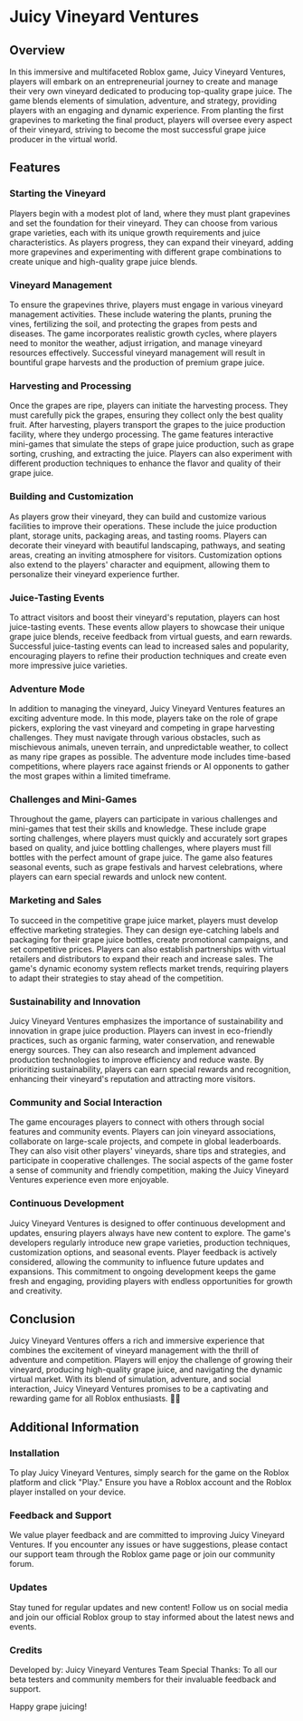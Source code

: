 # Juicy Vineyard Ventures

## Overview
In this immersive and multifaceted Roblox game, Juicy Vineyard Ventures, players will embark on an entrepreneurial journey to create and manage their very own vineyard dedicated to producing top-quality grape juice. The game blends elements of simulation, adventure, and strategy, providing players with an engaging and dynamic experience. From planting the first grapevines to marketing the final product, players will oversee every aspect of their vineyard, striving to become the most successful grape juice producer in the virtual world.

## Features

### Starting the Vineyard
Players begin with a modest plot of land, where they must plant grapevines and set the foundation for their vineyard. They can choose from various grape varieties, each with its unique growth requirements and juice characteristics. As players progress, they can expand their vineyard, adding more grapevines and experimenting with different grape combinations to create unique and high-quality grape juice blends.

### Vineyard Management
To ensure the grapevines thrive, players must engage in various vineyard management activities. These include watering the plants, pruning the vines, fertilizing the soil, and protecting the grapes from pests and diseases. The game incorporates realistic growth cycles, where players need to monitor the weather, adjust irrigation, and manage vineyard resources effectively. Successful vineyard management will result in bountiful grape harvests and the production of premium grape juice.

### Harvesting and Processing
Once the grapes are ripe, players can initiate the harvesting process. They must carefully pick the grapes, ensuring they collect only the best quality fruit. After harvesting, players transport the grapes to the juice production facility, where they undergo processing. The game features interactive mini-games that simulate the steps of grape juice production, such as grape sorting, crushing, and extracting the juice. Players can also experiment with different production techniques to enhance the flavor and quality of their grape juice.

### Building and Customization
As players grow their vineyard, they can build and customize various facilities to improve their operations. These include the juice production plant, storage units, packaging areas, and tasting rooms. Players can decorate their vineyard with beautiful landscaping, pathways, and seating areas, creating an inviting atmosphere for visitors. Customization options also extend to the players' character and equipment, allowing them to personalize their vineyard experience further.

### Juice-Tasting Events
To attract visitors and boost their vineyard's reputation, players can host juice-tasting events. These events allow players to showcase their unique grape juice blends, receive feedback from virtual guests, and earn rewards. Successful juice-tasting events can lead to increased sales and popularity, encouraging players to refine their production techniques and create even more impressive juice varieties.

### Adventure Mode
In addition to managing the vineyard, Juicy Vineyard Ventures features an exciting adventure mode. In this mode, players take on the role of grape pickers, exploring the vast vineyard and competing in grape harvesting challenges. They must navigate through various obstacles, such as mischievous animals, uneven terrain, and unpredictable weather, to collect as many ripe grapes as possible. The adventure mode includes time-based competitions, where players race against friends or AI opponents to gather the most grapes within a limited timeframe.

### Challenges and Mini-Games
Throughout the game, players can participate in various challenges and mini-games that test their skills and knowledge. These include grape sorting challenges, where players must quickly and accurately sort grapes based on quality, and juice bottling challenges, where players must fill bottles with the perfect amount of grape juice. The game also features seasonal events, such as grape festivals and harvest celebrations, where players can earn special rewards and unlock new content.

### Marketing and Sales
To succeed in the competitive grape juice market, players must develop effective marketing strategies. They can design eye-catching labels and packaging for their grape juice bottles, create promotional campaigns, and set competitive prices. Players can also establish partnerships with virtual retailers and distributors to expand their reach and increase sales. The game's dynamic economy system reflects market trends, requiring players to adapt their strategies to stay ahead of the competition.

### Sustainability and Innovation
Juicy Vineyard Ventures emphasizes the importance of sustainability and innovation in grape juice production. Players can invest in eco-friendly practices, such as organic farming, water conservation, and renewable energy sources. They can also research and implement advanced production technologies to improve efficiency and reduce waste. By prioritizing sustainability, players can earn special rewards and recognition, enhancing their vineyard's reputation and attracting more visitors.

### Community and Social Interaction
The game encourages players to connect with others through social features and community events. Players can join vineyard associations, collaborate on large-scale projects, and compete in global leaderboards. They can also visit other players' vineyards, share tips and strategies, and participate in cooperative challenges. The social aspects of the game foster a sense of community and friendly competition, making the Juicy Vineyard Ventures experience even more enjoyable.

### Continuous Development
Juicy Vineyard Ventures is designed to offer continuous development and updates, ensuring players always have new content to explore. The game's developers regularly introduce new grape varieties, production techniques, customization options, and seasonal events. Player feedback is actively considered, allowing the community to influence future updates and expansions. This commitment to ongoing development keeps the game fresh and engaging, providing players with endless opportunities for growth and creativity.

## Conclusion
Juicy Vineyard Ventures offers a rich and immersive experience that combines the excitement of vineyard management with the thrill of adventure and competition. Players will enjoy the challenge of growing their vineyard, producing high-quality grape juice, and navigating the dynamic virtual market. With its blend of simulation, adventure, and social interaction, Juicy Vineyard Ventures promises to be a captivating and rewarding game for all Roblox enthusiasts. 🍇🧃

## Additional Information

### Installation
To play Juicy Vineyard Ventures, simply search for the game on the Roblox platform and click "Play." Ensure you have a Roblox account and the Roblox player installed on your device.

### Feedback and Support
We value player feedback and are committed to improving Juicy Vineyard Ventures. If you encounter any issues or have suggestions, please contact our support team through the Roblox game page or join our community forum.

### Updates
Stay tuned for regular updates and new content! Follow us on social media and join our official Roblox group to stay informed about the latest news and events.

### Credits
Developed by: Juicy Vineyard Ventures Team
Special Thanks: To all our beta testers and community members for their invaluable feedback and support.

Happy grape juicing!